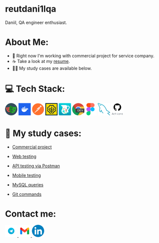 # reutdani1lqa

Daniil, QA engineer enthusiast.

# About Me:
- 💢 Right now I'm working with commercial project for service company.
- ☕ Take a look at my [resume]().
- 👨‍🎓 My study cases are available below.
 
# 💻 Tech Stack:
<img src="https://github.com/reutdani1lqa/reutdani1lqa/blob/main/images/playwright.png" width="40" height="40"> <img src="https://github.com/reutdani1lqa/reutdani1lqa/blob/main/images/docker.jpg" width="40" height="40"> <img src="https://github.com/reutdani1lqa/reutdani1lqa/blob/main/images/postman.png" width="40" height="40"> <img src="https://github.com/reutdani1lqa/reutdani1lqa/blob/main/images/soapui.png" width="40" height="40"> <img src="https://github.com/reutdani1lqa/reutdani1lqa/blob/main/images/charles.png" width="40" height="40"> <img src="https://github.com/reutdani1lqa/reutdani1lqa/blob/main/images/devtools.png" width="40" height="40"><img src="https://github.com/reutdani1lqa/reutdani1lqa/blob/main/images/figma.png" width="40" height="40"> <img src="https://github.com/reutdani1lqa/reutdani1lqa/blob/main/images/mysql.png" width="40" height="40"> <img src="https://github.com/reutdani1lqa/reutdani1lqa/blob/main/images/GitHub Actions.svg" width="40" height="40">

# 👀 My study cases:
- [Commercial project](https://resoftime.by)
- [Web testing](https://github.com/reutdani1lqa/web_testing)
- [API testing via Postman](https://github.com/reutdani1lqa/api_testing)
- [Mobile testing](https://github.com/reutdani1lqa/mobile_testing)
- [MySQL queries](https://github.com/reutdani1lqa/mysql)
- [Git commands](https://github.com/reutdani1lqa/git)

  <div align="center">
# Contact me:
  <a href="https://t.me/dnclq" target="_blank">
  <img src="https://github.com/reutdani1lqa/reutdani1lqa/blob/main/images/tg.png" width="40" height="40">
  </a>
  <a href="mailto:workdnl21@gmail.com" target="_blank">
  <img src="https://github.com/reutdani1lqa/reutdani1lqa/blob/main/images/gmail.png" width="40" height="40">
  </a>
  <a href="https://linkedin.com/in/reutdani1lqa" target="_blank">
  <img src="https://github.com/reutdani1lqa/reutdani1lqa/blob/main/images/linkedin.png" width="40" height="40">
  </a>
  </div>

